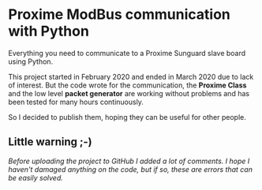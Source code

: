 # Proxime ModBus communication with Python

Everything you need to communicate to a Proxime Sunguard slave board using Python.

This project started in February 2020 and ended in March 2020 due to lack of interest.
But the code wrote for the communication, the **Proxime Class** and the low level **packet generator** are working without problems and has been tested for many hours continuously.

So I decided to publish them, hoping they can be useful for other people.

## Little warning ;-)
_Before uploading the project to GitHub I added a lot of comments. I hope I haven't damaged anything on the code, but if so, these are errors that can be easily solved._
